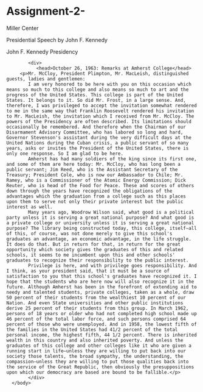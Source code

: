 # Assignment-2-
<?xml version="1.0" encoding="UTF-8"?>
<?xml-model href="http://www.tei-c.org/release/xml/tei/custom/schema/relaxng/tei_all.rng" type="application/xml" schematypens="http://relaxng.org/ns/structure/1.0"?>
<?xml-model href="http://www.tei-c.org/release/xml/tei/custom/schema/relaxng/tei_all.rng" type="application/xml"
	schematypens="http://purl.oclc.org/dsdl/schematron"?>
<TEI xmlns="http://www.tei-c.org/ns/1.0">
  <teiHeader>
      <fileDesc>
         <titleStmt>
            <title>University of Virginia</title>
         </titleStmt>
         <publicationStmt>
            <p>Miller Center </p>
         </publicationStmt>
         <sourceDesc>
            <p>Presidential Speech by John F. Kennedy</p>
         </sourceDesc>
      </fileDesc>
  </teiHeader>
  <text>
      <body>
         <head>John F. Kennedy Presidency</head>
         
            <div>
               <head>October 26, 1963: Remarks at Amherst College</head>
         <p>Mr. McCloy, President Plimpton, Mr. MacLeish, distinguished guests, ladies and gentlemen:
            I am very honored to be here with you on this occasion which means so much to this college and also means so much to art and the progress of the United States. This college is part of the United States. It belongs to it. So did Mr. Frost, in a large sense. And, therefore, I was privileged to accept the invitation somewhat rendered to me in the same way that Franklin Roosevelt rendered his invitation to Mr. MacLeish, the invitation which I received from Mr. McCloy. The powers of the Presidency are often described. Its limitations should occasionally be remembered. And therefore when the Chairman of our Disarmament Advisory Committee, who has labored so long and hard, Governor Stevenson's assistant during the very difficult days at the United Nations during the Cuban crisis, a public servant of so many years, asks or invites the President of the United States, there is only one response. So I am glad to be here.
            Amherst has had many soldiers of the king since its first one, and some of them are here today: Mr. McCloy, who has long been a public servant; Jim Reed, who is the Assistant Secretary of the Treasury; President Cole, who is now our Ambassador to Chile; Mr. Ramey, who is a Commissioner of the Atomic Energy Commission; Dick Reuter, who is head of the Food for Peace. These and scores of others down through the years have recognized the obligations of the advantages which the graduation from a college such as this places upon them to serve not only their private interest but the public interest as well.
            Many years ago, Woodrow Wilson said, what good is a political party unless it is serving a great national purpose? And what good is a private college or university unless it is serving a great national purpose? The library being constructed today, this college, itself—all of this, of course, was not done merely to give this school's graduates an advantage, an economic advantage, in the life struggle. It does do that. But in return for that, in return for the great opportunity which society gives the graduates of this and related schools, it seems to me incumbent upon this and other schools' graduates to recognize their responsibility to the public interest.
            Privilege is here, and with privilege goes responsibility. And I think, as your president said, that it must be a source of satisfaction to you that this school's graduates have recognized it. I hope that the students who are here now will also recognize it in the future. Although Amherst has been in the forefront of extending aid to needy and talented students, private colleges, taken as a whole, draw 50 percent of their students from the wealthiest 10 percent of our Nation. And even State universities and other public institutions derive 25 percent of their students from this group. In March 1962, persons of 18 years or older who had not completed high school made up 46 percent of the total labor force, and such persons comprised 64 percent of those who were unemployed. And in 1958, the lowest fifth of the families in the United States had 41/2 percent of the total personal income, the highest fifth, 44 1/2 percent. There is inherited wealth in this country and also inherited poverty. And unless the graduates of this college and other colleges like it who are given a running start in life—unless they are willing to put back into our society those talents, the broad sympathy, the understanding, the compassion—unless they are willing to put those qualities back into the service of the Great Republic, then obviously the presuppositions upon which our democracy are based are bound to be fallible.</p>
            </div>  
      </body>
  </text>
</TEI>
